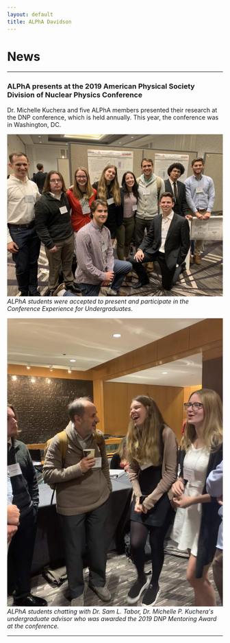 ```yaml
---
layout: default
title: ALPhA Davidson
---
```


# News

---------------
### ALPhA presents at the 2019 American Physical Society Division of Nuclear Physics Conference

Dr. Michelle Kuchera and five ALPhA members presented their research at the DNP conference, which is held annually. This year, the conference was in Washington, DC. 

![ALPhA DNP 2019](images/DNP2019_ALPhA.jpg)
*ALPhA students were accepted to present and participate in the Conference Experience for Undergraduates.*

![Tabor DNP 2019](images/DNP2019_Tabor.jpg)
*ALPhA students chatting with Dr. Sam L. Tabor, Dr. Michelle P. Kuchera's undergraduate advisor who was awarded the 2019 DNP Mentoring Award at the conference.*

--------------
